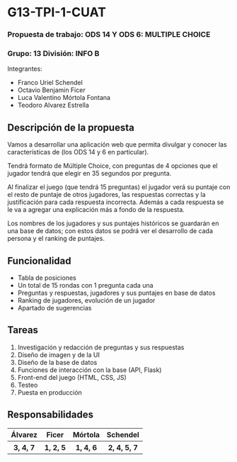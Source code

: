 # G13-TPI-1-CUAT
### Propuesta de trabajo: ODS 14 Y ODS 6: MULTIPLE CHOICE
### Grupo: 13 	División: INFO B 
Integrantes:
- Franco Uriel Schendel
- Octavio Benjamin Ficer
- Luca Valentino Mórtola Fontana
- Teodoro Alvarez Estrella
## Descripción de la propuesta
Vamos a desarrollar una aplicación web que permita divulgar y conocer las características de (los ODS 14 y 6 en particular).

Tendrá formato de Múltiple Choice, con preguntas de 4 opciones que el jugador tendrá que elegir en 35 segundos por pregunta.

Al finalizar el juego (que tendrá 15 preguntas) el jugador verá su puntaje con el resto de puntaje de otros jugadores, las respuestas correctas y la justificación para cada respuesta incorrecta. Además a cada respuesta se le va a agregar una explicación más a fondo de la respuesta.

Los nombres de los jugadores y sus puntajes históricos se guardarán en una base de datos; con estos datos se podrá ver el desarrollo de cada persona y el ranking de puntajes.
## Funcionalidad
- Tabla de posiciones
- Un total de 15 rondas con 1 pregunta cada una
- Preguntas y respuestas, jugadores y sus puntajes en base de datos
- Ranking de jugadores, evolución de un jugador
- Apartado de sugerencias

## Tareas
1. Investigación y redacción de preguntas y sus respuestas
2. Diseño de imagen y de la UI
3. Diseño de la base de datos 
4. Funciones de interacción con la base (API, Flask) 
5. Front-end del juego (HTML, CSS, JS)
6. Testeo 
7. Puesta en producción

## Responsabilidades

<table>
  <thead>
    <tr>
      <th>Álvarez</th>
      <th>Ficer</th>
      <th>Mórtola</th>
      <th>Schendel</th>
    </tr>
  </thead>
  <tbody>
    <th>3, 4, 7</th>
    <th>1, 2, 5</th>
    <th>1, 4, 6</th>
    <th>2, 4, 5, 7</th>
  </tbody>
</table>
